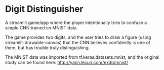 # Digit Distinguisher

A streamlit game/app where the player intentionally tries to confuse a simple CNN trained on MNIST data.

The game provides two digits, and the user tries to draw a figure (using streamlit-drawable-canvas) that the CNN believes confidently is one of them, but has trouble truly distinguishing.

The MNIST data was imported from tf.keras.datasets.mnist, and the original study can be found here: http://yann.lecun.com/exdb/mnist/